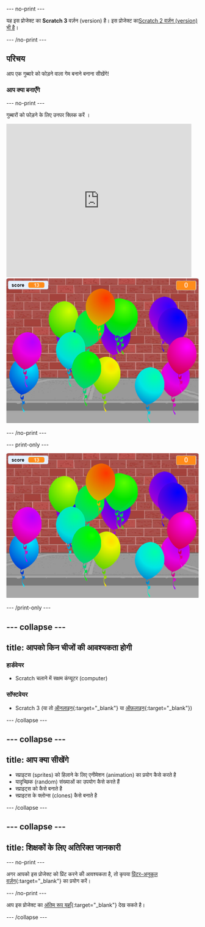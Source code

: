 --- no-print ---

यह इस प्रोजेक्ट का **Scratch 3** वर्ज़न (version) है। इस प्रोजेक्ट का[Scratch 2 वर्ज़न (version) भी है](https://projects.raspberrypi.org/en/projects/balloons-scratch2)।

--- /no-print ---

## परिचय

आप एक गुब्बारे को फोड़ने वाला गेम बनाने बनाना सीखेंगे!


### आप क्या बनाएँगे

--- no-print ---

गुब्बारों को फोड़ने के लिए उनपर क्लिक करें ।

<div class="scratch-preview">
  <iframe allowtransparency="true" width="485" height="402" src="https://scratch.mit.edu/projects/embed/299206746/?autostart=false" frameborder="0" scrolling="no"></iframe>
  <img src="images/balloons-final.png">
</div>

--- /no-print ---

--- print-only ---

![complete project](images/balloons-final.png)

--- /print-only ---

--- collapse ---
---
title: आपको किन चीजों की आवश्यकता होगी
---

### हार्डवेयर

+ Scratch चलाने में सक्षम कंप्यूटर (computer)

### सॉफ्टवेयर

+ Scratch 3 (या तो [ऑनलाइन](https://rpf.io/scratchon){:target="_blank"} या [ऑफ़लाइन](https://rpf.io/scratchoff){:target="_blank"})

--- /collapse ---

--- collapse ---
---
title: आप क्या सीखेंगे
---

- स्प्राइटस (sprites) को हिलाने के लिए एनीमेशन (animation) का प्रयोग कैसे करते है
- यादृच्छिक (random) संख्याओं का उपयोग कैसे करते हैं
- स्प्राइट्स को कैसे बनाते है
- स्प्राइटस के क्लोन्स (clones) कैसे बनाते है

--- /collapse ---

--- collapse ---
---
title: शिक्षकों के लिए अतिरिक्त जानकारी
---

--- no-print ---

अगर आपको इस प्रोजेक्ट को प्रिंट करने की आवश्यकता है, तो कृपया [प्रिंटर-अनुकूल वर्ज़न](https://projects.raspberrypi.org/hi-IN/projects/balloons/print){:target="_blank"} का प्रयोग करें।

--- /no-print ---

आप इस प्रोजेक्ट का [अंतिम रूप यहाँ](https://rpf.io/p/hi-IN/balloons-get){:target="_blank"} देख सकते है।

--- /collapse ---
